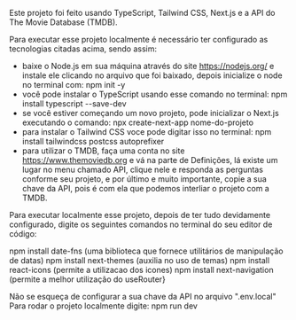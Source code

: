 Este projeto foi feito usando TypeScript, Tailwind CSS, Next.js e a API do The Movie Database (TMDB). 


Para executar esse projeto localmente é necessário ter configurado as tecnologias citadas acima, sendo assim:

- baixe o Node.js em sua máquina através do site https://nodejs.org/ e instale ele clicando no arquivo que foi baixado, depois inicialize o node no terminal com: npm init -y
- você pode instalar o TypeScript usando esse comando no terminal: npm install typescript --save-dev
- se você estiver começando um novo projeto, pode inicializar o Next.js executando o comando: npx create-next-app nome-do-projeto
- para instalar o Tailwind CSS voce pode digitar isso no terminal: npm install tailwindcss postcss autoprefixer
- para utilizar o TMDB, faça uma conta no site https://www.themoviedb.org e vá na parte de Definições, lá existe um lugar no menu chamado API, clique nele e responda as perguntas conforme seu projeto, e por último e muito importante, copie a sua chave da API, pois é com ela que podemos interliar o projeto com a TMDB.



Para executar localmente esse projeto, depois de ter tudo devidamente configurado, digite os seguintes comandos no terminal do seu editor de código:

npm install date-fns (uma biblioteca que fornece utilitários de manipulação de datas)
npm install next-themes (auxilia no uso de temas)
npm install react-icons (permite a utilizacao dos icones)
npm install next-navigation (permite a melhor utilização do useRouter}


Não se esqueça de configurar a sua chave da API no arquivo ".env.local"
Para rodar o projeto localmente digite: npm run dev
